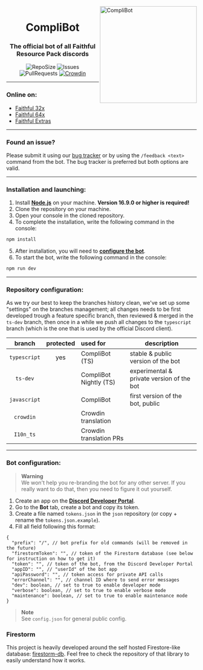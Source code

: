 <img src="https://i.imgur.com/Hf0eeiU.png" alt="CompliBot" align="right" height="256px">
<div align="center">
  <h1>CompliBot</h1>
  <h3>The official bot of all Faithful Resource Pack discords</h3>

![RepoSize](https://img.shields.io/github/repo-size/Faithful-Resource-Pack/Discord-Bot)
![Issues](https://img.shields.io/github/issues/Faithful-Resource-Pack/Discord-Bot)
![PullRequests](https://img.shields.io/github/issues-pr/Faithful-Resource-Pack/Discord-Bot)
[![Crowdin](https://badges.crowdin.net/e/1602cfd1a52793da79736586c4493097/localized.svg)](https://faithful.crowdin.com/discord-bot)
</div>

___
### Online on:
- [Faithful 32x](https://discord.gg/sN9YRQbBv7)
- [Faithful 64x](https://discord.gg/Tqtwtgh)
- [Faithful Extras](https://discord.gg/qVeDfZw)

___
### Found an issue?
Please submit it using our [bug tracker](https://github.com/Faithful-Resource-Pack/Discord-Bot/issues/new/choose) or by using the `/feedback <text>` command from the bot. The bug tracker is preferred but both options are valid.
___
### Installation and launching:
1. Install **[Node.js](https://nodejs.org/)** on your machine. **Version 16.9.0 or higher is required!**
2. Clone the repository on your machine.
3. Open your console in the cloned repository.
4. To complete the installation, write the following command in the console:
```bash
npm install
```
5. After installation, you will need to **[configure the bot](#bot-config)**.
6. To start the bot, write the following command in the console:
```bash
npm run dev
```
---
### Repository configuration:
As we try our best to keep the branches history clean, we've set up some "settings" on the branches management; all changes needs to be first developed trough a feature specific branch, then reviewed & merged in the `ts-dev` branch, then once in a while we push all changes to the `typescript` branch (which is the one that is used by the official Discord client).


|     branch     | protected | used for                | description                               |
|:--------------:|:---------:|:------------------------|-------------------------------------------|
| ``typescript`` |    yes    | CompliBot (TS)          | stable & public version of the bot        |
|   ``ts-dev``   |           | CompliBot Nightly (TS)  | experimental & private version of the bot |
| ``javascript`` |           | CompliBot               | first version of the bot, public          |
|  ``crowdin``   |           | Crowdin translation     |                                           |
|  ``I10n_ts``   |           | Crowdin translation PRs |                                           |


___
### Bot configuration:

> **Warning**  
> We won't help you re-branding the bot for any other server. If you really want to do that, then you need to figure it out yourself.

1. Create an app on the **[Discord Developer Portal](https://discord.com/developers/)**.
2. Go to the **Bot** tab, create a bot and copy its token.
3. Create a file named `tokens.json` in the `json` repository (or copy + rename the `tokens.json.example`).
4. Fill all field following this format:

```jsonc
{
  "prefix": "/", // bot prefix for old commands (will be removed in the future)
  "firestormToken": "", // token of the Firestorm database (see below for instruction on how to get it)
  "token": "", // token of the bot, from the Discord Developer Portal
  "appID": "", // "userId" of the bot app
  "apiPassword": "", // token access for private API calls
  "errorChannel": "", // channel ID where to send error messages
  "dev": boolean, // set to true to enable developer mode
  "verbose": boolean, // set to true to enable verbose mode
  "maintenance": boolean, // set to true to enable maintenance mode
}
```

> **Note**  
> See `config.json` for general public config.

### Firestorm
This project is heavily developed around the self hosted Firestore-like database: [firestorm-db](https://github.com/TheRolfFR/firestorm-db). Feel free to check the repository of that library to easily understand how it works.
